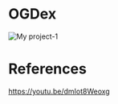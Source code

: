 # OGDex

![My project-1](https://github.com/gabhiinav/OGDex/assets/91845898/8ecae619-d265-40fc-b6e1-a49be974757c)

# References

https://youtu.be/dmIot8Weoxg
